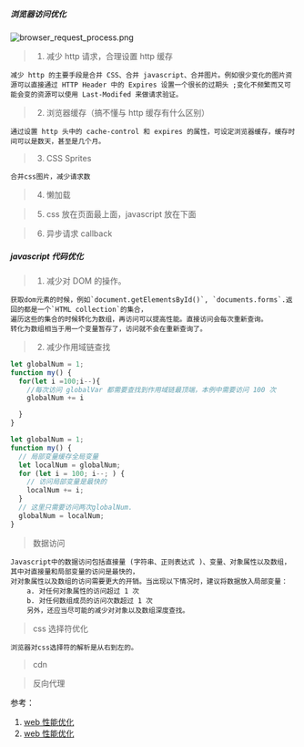 ##### 浏览器访问优化

![browser_request_process.png](https://i.loli.net/2019/12/20/v3Om16ZdGFD9c7R.png)

> 1. 减少 http 请求，合理设置 http 缓存

    减少 http 的主要手段是合并 CSS、合并 javascript、合并图片。例如很少变化的图片资源可以直接通过 HTTP Header 中的 Expires 设置一个很长的过期头 ;变化不频繁而又可能会变的资源可以使用 Last-Modifed 来做请求验证。

> 2. 浏览器缓存（搞不懂与 http 缓存有什么区别）

    通过设置 http 头中的 cache-control 和 expires 的属性，可设定浏览器缓存，缓存时间可以是数天，甚至是几个月。

> 3. CSS Sprites

    合并css图片，减少请求数

> 4. 懒加载

> 5. css 放在页面最上面，javascript 放在下面

> 6. 异步请求 callback

##### javascript 代码优化

> 1. 减少对 DOM 的操作。

    获取dom元素的时候，例如`document.getElementsById()`, `documents.forms`.返回的都是一个`HTML collection`的集合，
    遍历这些的集合的时候转化为数组，再访问可以提高性能。直接访问会每次重新查询。
    转化为数组相当于用一个变量暂存了，访问就不会在重新查询了。

> 2. 减少作用域链查找

```javascript
let globalNum = 1;
function my() {
  for(let i =100;i--){
    //每次访问 globalVar 都需要查找到作用域链最顶端，本例中需要访问 100 次
    globalNum += i

  }
}
```

```javascript
let globalNum = 1;
function my() {
  // 局部变量缓存全局变量
  let localNum = globalNum;
  for (let i = 100; i--; ) {
    // 访问局部变量是最快的
    localNum += i;
  }
  // 这里只需要访问两次globalNum.
  globalNum = localNum;
}
```

> 数据访问

    Javascript中的数据访问包括直接量 (字符串、正则表达式 )、变量、对象属性以及数组，其中对直接量和局部变量的访问是最快的，
    对对象属性以及数组的访问需要更大的开销。当出现以下情况时，建议将数据放入局部变量：
        a. 对任何对象属性的访问超过 1 次
        b. 对任何数组成员的访问次数超过 1 次
        另外，还应当尽可能的减少对对象以及数组深度查找。

> css 选择符优化

    浏览器对css选择符的解析是从右到左的。

> cdn

> 反向代理

参考：

1. [web 性能优化](https://xuetengfei.github.io/#/Progress/web-performance-optimization)
2. [web 性能优化](https://blog.csdn.net/mahoking/article/details/51472697)
